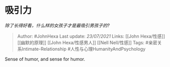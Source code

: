 # 吸引力
*除了长得好看，什么样的女孩子才是最吸引男孩子的?*

> Author: #JohnHexa
Last update: *23/07/2021* 
Links: [[John Hexa/性感]] [[幽默的原理]] [[John Hexa/性感男人]] [[Nell Nell/性感]]
Tags: #亲密关系Intimate-Relationship #人性与心理HumanityAndPsychology

 
Sense of humor, and sense for humor.



